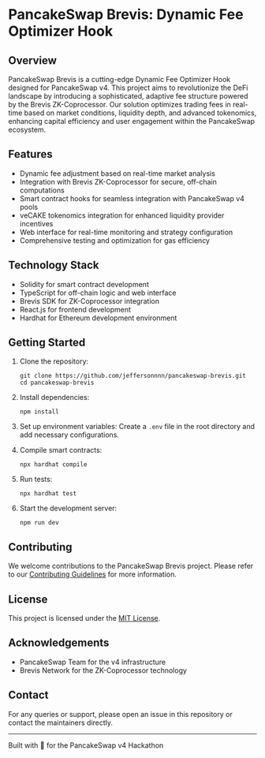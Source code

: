 # PancakeSwap Brevis: Dynamic Fee Optimizer Hook

## Overview

PancakeSwap Brevis is a cutting-edge Dynamic Fee Optimizer Hook designed for PancakeSwap v4. This project aims to revolutionize the DeFi landscape by introducing a sophisticated, adaptive fee structure powered by the Brevis ZK-Coprocessor. Our solution optimizes trading fees in real-time based on market conditions, liquidity depth, and advanced tokenomics, enhancing capital efficiency and user engagement within the PancakeSwap ecosystem.

## Features

- Dynamic fee adjustment based on real-time market analysis
- Integration with Brevis ZK-Coprocessor for secure, off-chain computations
- Smart contract hooks for seamless integration with PancakeSwap v4 pools
- veCAKE tokenomics integration for enhanced liquidity provider incentives
- Web interface for real-time monitoring and strategy configuration
- Comprehensive testing and optimization for gas efficiency

## Technology Stack

- Solidity for smart contract development
- TypeScript for off-chain logic and web interface
- Brevis SDK for ZK-Coprocessor integration
- React.js for frontend development
- Hardhat for Ethereum development environment

## Getting Started

1. Clone the repository:
   ```
   git clone https://github.com/jeffersonnnn/pancakeswap-brevis.git
   cd pancakeswap-brevis
   ```

2. Install dependencies:
   ```
   npm install
   ```

3. Set up environment variables:
   Create a `.env` file in the root directory and add necessary configurations.

4. Compile smart contracts:
   ```
   npx hardhat compile
   ```

5. Run tests:
   ```
   npx hardhat test
   ```

6. Start the development server:
   ```
   npm run dev
   ```
   
## Contributing

We welcome contributions to the PancakeSwap Brevis project. Please refer to our [Contributing Guidelines](CONTRIBUTING.md) for more information.

## License

This project is licensed under the [MIT License](LICENSE).

## Acknowledgements

- PancakeSwap Team for the v4 infrastructure
- Brevis Network for the ZK-Coprocessor technology

## Contact

For any queries or support, please open an issue in this repository or contact the maintainers directly.

---

Built with 🥞 for the PancakeSwap v4 Hackathon
